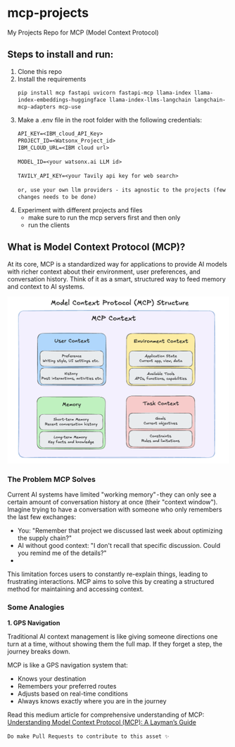# mcp-projects

My Projects Repo for MCP (Model Context Protocol)

## Steps to install and run:

1. Clone this repo
2. Install the requirements
    ```
    pip install mcp fastapi uvicorn fastapi-mcp llama-index llama-index-embeddings-huggingface llama-index-llms-langchain langchain-mcp-adapters mcp-use
    ```
3. Make a .env file in the root folder with the following credentials:
    ```
    API_KEY=<IBM_cloud_API_Key>
    PROJECT_ID=<Watsonx_Project_id>
    IBM_CLOUD_URL=<IBM cloud url>

    MODEL_ID=<your watsonx.ai LLM id>

    TAVILY_API_KEY=<your Tavily api key for web search>

    or, use your own llm providers - its agnostic to the projects (few changes needs to be done)
    ```
4. Experiment with different projects and files
    - make sure to run the mcp servers first and then only
    - run the clients


## What is Model Context Protocol (MCP)?
At its core, MCP is a standardized way for applications to provide AI models with richer context about their environment, user preferences, and conversation history. Think of it as a smart, structured way to feed memory and context to AI systems.

![MCP Structure](./data/mcp%20structure.png)

### The Problem MCP Solves
Current AI systems have limited "working memory" - they can only see a certain amount of conversation history at once (their "context window"). Imagine trying to have a conversation with someone who only remembers the last few exchanges:
- You: "Remember that project we discussed last week about optimizing the supply chain?"
- AI without good context: "I don't recall that specific discussion. Could you remind me of the details?"
- 
This limitation forces users to constantly re-explain things, leading to frustrating interactions. MCP aims to solve this by creating a structured method for maintaining and accessing context.

### Some Analogies
**1. GPS Navigation**

Traditional AI context management is like giving someone directions one turn at a time, without showing them the full map. If they forget a step, the journey breaks down.
  
MCP is like a GPS navigation system that:
- Knows your destination
- Remembers your preferred routes
- Adjusts based on real-time conditions
- Always knows exactly where you are in the journey

Read this medium article for comprehensive understanding of MCP: [Understanding Model Context Protocol (MCP): A Layman’s Guide](https://medium.com/@SrGrace_/understanding-model-context-protocol-mcp-a-laymans-guide-4737aab5fc6b)


`Do make Pull Requests to contribute to this asset ✨`
